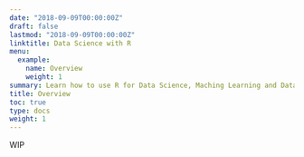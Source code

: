 ```yaml
---
date: "2018-09-09T00:00:00Z"
draft: false
lastmod: "2018-09-09T00:00:00Z"
linktitle: Data Science with R
menu:
  example:
    name: Overview
    weight: 1
summary: Learn how to use R for Data Science, Maching Learning and Data Visulization.
title: Overview
toc: true
type: docs
weight: 1
---
```


WIP